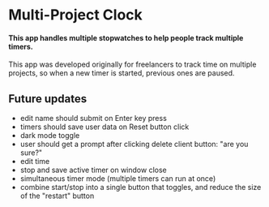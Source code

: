 # Multi-Project Clock

#### This app handles multiple stopwatches to help people track multiple timers.

This app was developed originally for freelancers to track time on multiple projects, so when a new timer is started, previous ones are paused.

## Future updates

- edit name should submit on Enter key press
- timers should save user data on Reset button click
- dark mode toggle
- user should get a prompt after clicking delete client button: "are you sure?"
- edit time
- stop and save active timer on window close
- simultaneous timer mode (multiple timers can run at once)
- combine start/stop into a single button that toggles, and reduce the size of the "restart" button
